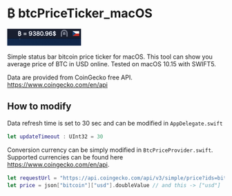 # ₿ btcPriceTicker_macOS

![btcPriceTicker example](img/example.png)

Simple status bar bitcoin price ticker for macOS. This tool can show you average price of BTC in USD online. Tested on macOS 10.15 with SWIFT5.

Data are provided from CoinGecko free API. https://www.coingecko.com/en/api

## How to modify

Data refresh time is set to 30 sec and can be modified in `AppDelegate.swift`

```swift
let updateTimeout : UInt32 = 30
```

Conversion currency can be simply modified in `BtcPriceProvider.swift`. Supported currencies can be found here https://www.coingecko.com/en/api.

```swift
let requestUrl = "https://api.coingecko.com/api/v3/simple/price?ids=bitcoin&vs_currencies=usd" // modify this -> vs_currencies=usd
let price = json["bitcoin"]["usd"].doubleValue // and this -> ["usd"]
```

